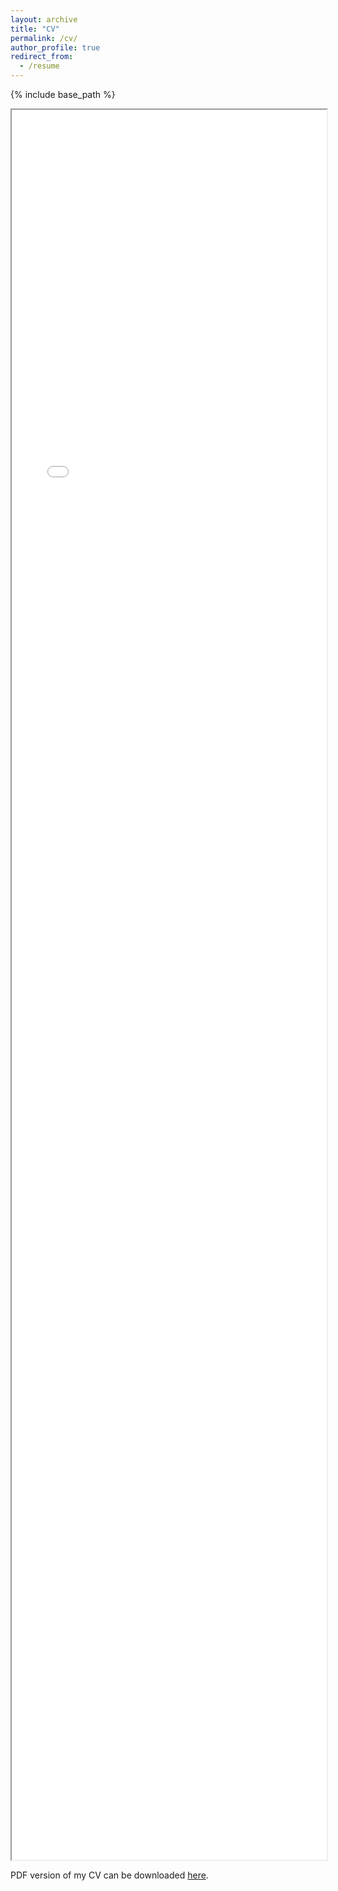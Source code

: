 ```yaml
---
layout: archive
title: "CV"
permalink: /cv/
author_profile: true
redirect_from:
  - /resume
---
```


{% include base_path %}

<iframe src="../CV_BowenZhu.pdf" width="100%" style="height:70vh;">
    <p>Your browser does not support the PDF viewer. Please <a href="https://github.com/bwzhu00/bwzhu00.github.io/blob/8785f1f58f9c8d6f671e8dc674a14bb594af74e4/CV_BowenZhu.pdf">click here</a> to download the PDF.</p>
</iframe>

PDF version of my CV can be downloaded [here](../CV_BowenZhu.pdf).




<!--
Education
======
* B.Eng. Internet of Things Engineering, Central South University, 2022
* Master of Computer Science, North Carolina State University, 2024 (Expected)

Experience
======
* Summer 2021: Backend Developer
  * Kunshan Briup Software Technology, Kunshan, China
  * Duties included: Tagging issues
  

* 2020 - 2021: Research Assistant
  * Central South University University, Changsha, China
  * Supervisor: Prof. Xiyao Liu

Publications
======
  <ul>{% for post in site.publications %}
    {% include archive-single-cv.html %}
  {% endfor %}</ul>
  
Talks
======
  <ul>{% for post in site.talks %}
    {% include archive-single-talk-cv.html %}
  {% endfor %}</ul>
  
Teaching
======
  <ul>{% for post in site.teaching %}
    {% include archive-single-cv.html %}
  {% endfor %}</ul>
  
Service and leadership
======
* Currently signed in to 43 different slack teams
-->